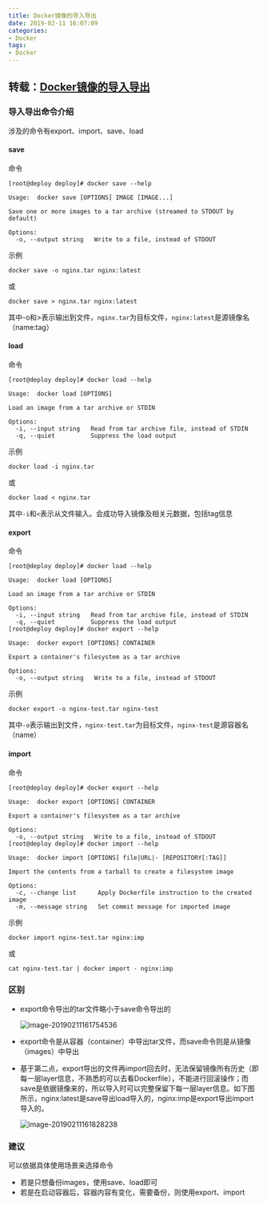 ```yaml
---
title: Docker镜像的导入导出
date: 2019-02-11 16:07:09
categories:
- Docker
tags:
- Docker
---
```


## 转载：[Docker镜像的导入导出](https://blog.csdn.net/ncdx111/article/details/79878098)

### 导入导出命令介绍
涉及的命令有export、import、save、load

<!--more-->

#### save

命令 

```
[root@deploy deploy]# docker save --help

Usage:	docker save [OPTIONS] IMAGE [IMAGE...]

Save one or more images to a tar archive (streamed to STDOUT by default)

Options:
  -o, --output string   Write to a file, instead of STDOUT
```



示例 

```
docker save -o nginx.tar nginx:latest 
```

或 

```
docker save > nginx.tar nginx:latest 
```

其中-o和>表示输出到文件，`nginx.tar`为目标文件，`nginx:latest`是源镜像名（name:tag）
#### load
命令 

```
[root@deploy deploy]# docker load --help

Usage:	docker load [OPTIONS]

Load an image from a tar archive or STDIN

Options:
  -i, --input string   Read from tar archive file, instead of STDIN
  -q, --quiet          Suppress the load output
```



示例 

```
docker load -i nginx.tar 
```

或 

```
docker load < nginx.tar 
```


其中`-i`和`<`表示从文件输入。会成功导入镜像及相关元数据，包括tag信息
#### export
命令 

```
[root@deploy deploy]# docker load --help

Usage:	docker load [OPTIONS]

Load an image from a tar archive or STDIN

Options:
  -i, --input string   Read from tar archive file, instead of STDIN
  -q, --quiet          Suppress the load output
[root@deploy deploy]# docker export --help

Usage:	docker export [OPTIONS] CONTAINER

Export a container's filesystem as a tar archive

Options:
  -o, --output string   Write to a file, instead of STDOUT
```



示例 

```
docker export -o nginx-test.tar nginx-test 
```



其中`-o`表示输出到文件，`nginx-test.tar`为目标文件，`nginx-test`是源容器名（name）
#### import
命令 

```
[root@deploy deploy]# docker export --help

Usage:	docker export [OPTIONS] CONTAINER

Export a container's filesystem as a tar archive

Options:
  -o, --output string   Write to a file, instead of STDOUT
[root@deploy deploy]# docker import --help

Usage:	docker import [OPTIONS] file|URL|- [REPOSITORY[:TAG]]

Import the contents from a tarball to create a filesystem image

Options:
  -c, --change list      Apply Dockerfile instruction to the created image
  -m, --message string   Set commit message for imported image
```



示例 

```
docker import nginx-test.tar nginx:imp 
```


或 

```
cat nginx-test.tar | docker import - nginx:imp
```


### 区别
- export命令导出的tar文件略小于save命令导出的 

  ![image-20190211161754536](https://ws2.sinaimg.cn/large/006tNc79gy1g02k44bwx6j30pm03qq3i.jpg)

- export命令是从容器（container）中导出tar文件，而save命令则是从镜像（images）中导出

- 基于第二点，export导出的文件再import回去时，无法保留镜像所有历史（即每一层layer信息，不熟悉的可以去看Dockerfile），不能进行回滚操作；而save是依据镜像来的，所以导入时可以完整保留下每一层layer信息。如下图所示，nginx:latest是save导出load导入的，nginx:imp是export导出import导入的。 

  ![image-20190211161828238](https://ws3.sinaimg.cn/large/006tNc79gy1g02k4e8lh3j31a20dytd9.jpg)



### 建议
可以依据具体使用场景来选择命令

- 若是只想备份images，使用save、load即可
- 若是在启动容器后，容器内容有变化，需要备份，则使用export、import



